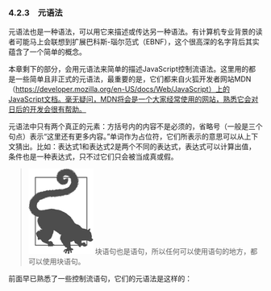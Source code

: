 ### 4.2.3　元语法

元语法也是一种语法，可以用它来描述或传达另一种语法。有计算机专业背景的读者可能马上会联想到扩展巴科斯-瑙尔范式（EBNF），这个很高深的名字背后其实蕴含了一个简单的概念。

本章剩下的部分，会用元语法来简单的描述JavaScript控制流语法。这里用的都是一些简单且非正式的元语法，最重要的是，它们都来自火狐开发者网站MDN（https://developer.mozilla.org/en-US/docs/Web/JavaScript）上的JavaScript文档。毫无疑问，MDN将会是一个大家经常使用的网站，熟悉它会对日后的开发会很有帮助。

元语法中只有两个真正的元素：方括号内的内容不是必须的，省略号（一般是三个句点）表示“这里还有更多内容。”单词作为占位符，它们所表示的意思可以从上下文猜出。比如：表达式1和表达式2是两个不同的表达式，表达式可以计算出值，条件也是一种表达式，只不过它们只会被当成真或假。

> <img class="my_markdown" src="../images/1.png" style="width:128px;  height: 170px; " width="10%"/>
> 块语句也是语句，所以任何可以使用语句的地方，都可以使用块语句。

前面早已熟悉了一些控制流语句，它们的元语法是这样的：

